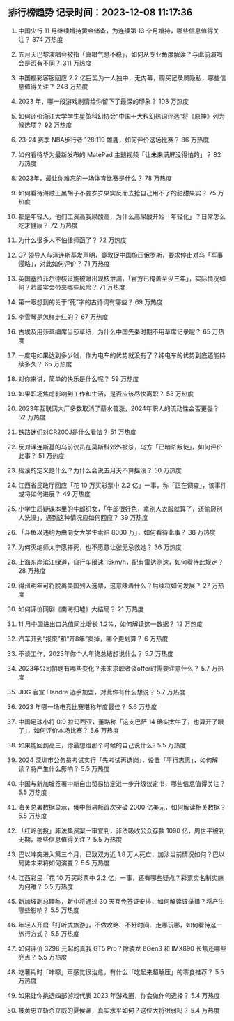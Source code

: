 
## 排行榜趋势 记录时间：2023-12-08 11:17:36
  
  1. 中国央行 11 月继续增持黄金储备，为连续第 13 个月增持，哪些信息值得关注？ 374 万热度
    
  2. 五月天巴黎演唱会被指「真唱气息不稳」，如何从专业角度解读？与此前演唱会是否有不同？ 311 万热度
    
  3. 中国福彩客服回应 2.2 亿巨奖为一人独中，无内幕，购买记录属隐私，哪些信息值得关注？ 248 万热度
    
  4. 2023 年，哪一段游戏剧情给你留下了最深的印象？ 103 万热度
    
  5. 如何评价浙江大学学生星弦科幻协会“中国十大科幻热词评选”将《原神》列为候选项？ 92 万热度
    
  6. 23-24 赛季 NBA步行者 128:119 雄鹿，如何评价这场比赛？ 86 万热度
    
  7. 如何看待华为最新发布的 MatePad 主题视频「让未来满屏没得怕的」？ 82 万热度
    
  8. 2023年，最让你难忘的一场体育比赛是什么？ 78 万热度
    
  9. 如何看待海贼王黑胡子不要岁岁果实反而去抢自己用不了的甜甜果实？ 75 万热度
    
  10. 都是年轻人，他们工资高我尿酸高，为什么高尿酸开始「年轻化」？日常怎么吃才健康？ 72 万热度
    
  11. 为什么很多人不怕律师函了？ 72 万热度
    
  12. G7 领导人与泽连斯基发声明，竟敦促中国施压俄罗斯，要求停止对乌「军事侵略」，对此如何评价？ 71 万热度
    
  13. 英国塞拉菲尔德核设施被曝出现核泄漏，「官方已掩盖至少三年」，实际情况如何？若属实会带来哪些风险？ 71 万热度
    
  14. 第一眼想到的关于“死”字的古诗词有哪些？ 69 万热度
    
  15. 李雪琴是怎样走红的？ 67 万热度
    
  16. 古埃及用莎草编席当莎草纸，为什么中国先秦时期不用草席记录呢？ 65 万热度
    
  17. 一度电如果达到多少钱，作为电车的优势就没有了？纯电车的优势到底还能持续多久？ 65 万热度
    
  18. 对你来讲，简单的快乐是什么呢？ 59 万热度
    
  19. 如果职场焦虑影响到工作和生活，是否应该尽快离职？ 53 万热度
    
  20. 2023年互联网大厂多数取消了薪水普涨，2024年职人的流动性会否更强？ 52 万热度
    
  21. 铁路迷们对CR200J是什么看法？ 51 万热度
    
  22. 反对泽连斯基的乌前议员在莫斯科郊外被杀，乌方「已暗杀叛徒」，如何评价此事？ 51 万热度
    
  23. 摇滚的定义是什么？为什么会说五月天不算摇滚？ 50 万热度
    
  24. 江西省民政厅回应「花 10 万买彩票中 2.2 亿」一事，称「正在调查」，该事件或将如何进展？ 49 万热度
    
  25. 小学生质疑课本里的牛郎织女，「牛郎很好色，拿别人衣服就算了，还偷窥别人洗澡」，遇到这种情况应如何回应？ 39 万热度
    
  26. 「斗鱼以违约为由向女大学生索赔 8000 万」，如何看待此事？ 38 万热度
    
  27. 为何灭绝师太宁愿摔死，也不愿意让张无忌救她？ 36 万热度
    
  28. 上海东岸滨江绿道，自行车限速 15km/h，配有雷达测速，如何看待此规定？ 28 万热度
    
  29. 得州明年可将脱离美国列入选票，这意味着什么？后续将如何发展？ 27 万热度
    
  30. 如何评价网剧《南海归墟》大结局？ 21 万热度
    
  31. 11 月中国进出口总值同比增长 1.2%，如何解读这一数据？ 12 万热度
    
  32. 汽车开到“报废”和“开8年”卖掉，哪个更划算？ 6 万热度
    
  33. 不谈工作，2023年你个人年终总结想说什么？ 5.7 万热度
    
  34. 2023年公司招聘有哪些变化？未来求职者谈offer时需要注意什么？ 5.7 万热度
    
  35. JDG 官宣 Flandre 选手加盟，对此你有什么想说？ 5.7 万热度
    
  36. 2023 年哪一场电竞比赛堪称年度最佳？ 5.6 万热度
    
  37. 中国足球小将 0:9 拉玛西亚，董路称「这支巴萨 14 确实太牛了，也算开了眼了」，如何评价本场比赛？ 5.6 万热度
    
  38. 如果能回到高三，你最想给那个时候的自己说什么? 5.5 万热度
    
  39. 2024 深圳市公务员考试实行「先考试再选岗」，设置「平行志愿」，如何解读？将产生什么影响？ 5.5 万热度
    
  40. 中国与新加坡签署中新自由贸易协定进一步升级议定书，哪些信息值得关注？ 5.5 万热度
    
  41. 海关总署数据显示，俄中贸易额首次突破 2000 亿美元，如何解读相关数据？ 5.5 万热度
    
  42. 「红岭创投」非法集资案一审宣判，非法吸收公众存款 1090 亿，周世平被判无期，哪些信息值得关注？ 5.5 万热度
    
  43. 巴以冲突进入第三个月，已致双方近 1.8 万人死亡，加沙当前情况如何？巴以局势未来将如何演变？ 5.5 万热度
    
  44. 江西彩民「花 10 万买彩票中 2.2 亿」一事，还有哪些疑点？彩票实名制实施为何难？ 5.5 万热度
    
  45. 新加坡副总理称，新中将通过 30 天互免签证安排，如何解读该举措？将产生哪些影响？ 5.5 万热度
    
  46. 年轻人开启「打听式旅游」，不做攻略、不赶时间、走哪玩哪，如何看待这一旅行方式？ 5.5 万热度
    
  47. 如何评价 3298 元起的真我 GT5 Pro？除骁龙 8Gen3 和 IMX890 长焦还哪些亮点？ 5.5 万热度
    
  48. 吃薯片时「咔嚓」声感觉很治愈，有什么「吃起来超解压」的零食推荐？ 5.5 万热度
    
  49. 如果让你挑选四部游戏代表 2023 年游戏圈，你会做作何选择？ 5.4 万热度
    
  50. 被黄忠立斩杀立威的夏侯渊，真实水平如何？这位大将很弱吗？ 5.4 万热度
    